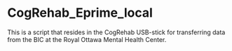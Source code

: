 # CogRehab_Eprime_local
This is a script that resides in the CogRehab USB-stick for transferring data from the BIC at the Royal Ottawa Mental Health Center.

